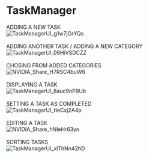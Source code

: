 # TaskManager

ADDING A NEW TASK <br />
![TaskManagerUI_g1w7jGrYQs](https://github.com/asanguine/TaskManager/assets/54071079/15b99b48-e314-4b7b-b7ab-df4aecf42b50)
<br /><br />
ADDING ANOTHER TASK / ADDING A NEW CATEGORY<br />
![TaskManagerUI_09HiVSDCZZ](https://github.com/asanguine/TaskManager/assets/54071079/add96289-1dc0-40e0-9ae4-31eded307bcf)
<br /><br />
CHOSING FROM ADDED CATEGORIES<br />
![NVIDIA_Share_H7RSC4buW6](https://github.com/asanguine/TaskManager/assets/54071079/95d63908-5d89-4637-9772-872b7101663b)
<br /><br />
DISPLAYING A TASK<br />
![TaskManagerUI_8auc9nPBUb](https://github.com/asanguine/TaskManager/assets/54071079/39b6f016-5e76-457a-adc8-cc7b086dc501)
<br /><br />
SETTING A TASK AS COMPLETED<br />
![TaskManagerUI_tteCxj2A4p](https://github.com/asanguine/TaskManager/assets/54071079/314ee928-b4b1-4622-9d6c-7fbd56c6f51a)
<br /><br />
EDITING A TASK<br />
![NVIDIA_Share_hNleHr63yn](https://github.com/asanguine/TaskManager/assets/54071079/10cb94b7-310d-4a33-9816-de6a8f2de8e3)
<br /><br />
SORTING TASKS<br />
![TaskManagerUI_xlThNn42hD](https://github.com/asanguine/TaskManager/assets/54071079/b6cb90ca-cc04-48b5-b41f-3d8ff4acf912)

